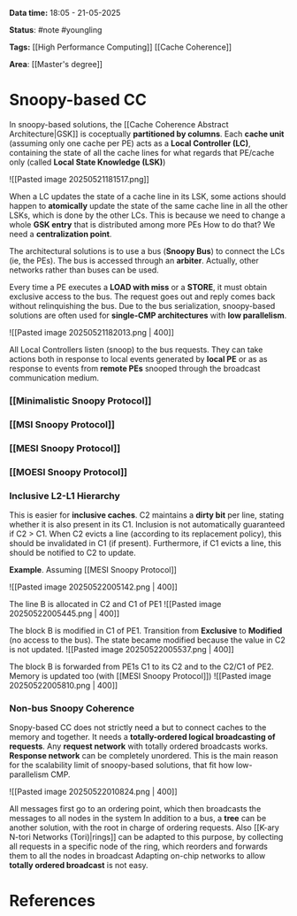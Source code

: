 **Data time:** 18:05 - 21-05-2025

**Status**: #note #youngling 

**Tags:** [[High Performance Computing]] [[Cache Coherence]]

**Area**: [[Master's degree]]
# Snoopy-based CC

In snoopy-based solutions, the [[Cache Coherence Abstract Architecture|GSK]] is coceptually **partitioned by columns**. Each **cache unit** (assuming only one cache per PE) acts as a **Local Controller (LC)**, containing the state of all the cache lines for what regards that PE/cache only (called **Local State Knowledge (LSK)**)

![[Pasted image 20250521181517.png]]

When a LC updates the state of a cache line in its LSK, some actions should happen to **atomically** update the state of the same cache line in all the other LSKs, which is done by the other LCs. This is because we need to change a whole **GSK entry** that is distributed among more PEs How to do that? We need a **centralization point**.

The architectural solutions is to use a bus (**Snoopy Bus**) to connect the LCs (ie, the PEs). The bus is accessed through an **arbiter**. Actually, other networks rather than buses can be used. 

Every time a PE executes a **LOAD with miss** or a **STORE**, it must obtain exclusive access to the bus. The request goes out and reply comes back without relinquishing the bus. Due to the bus serialization, snoopy-based solutions are often used for **single-CMP architectures** with **low parallelism**.

![[Pasted image 20250521182013.png | 400]]

All Local Controllers listen (snoop) to the bus requests. They can take actions both in response to local events generated by **local PE** or as as response to events from **remote PEs** snooped through the broadcast communication medium.

### [[Minimalistic Snoopy Protocol]]

### [[MSI Snoopy Protocol]]

### [[MESI Snoopy Protocol]]

### [[MOESI Snoopy Protocol]]


### Inclusive L2-L1 Hierarchy
This is easier for **inclusive caches**. C2 maintains a **dirty bit** per line, stating whether it is also present in its C1. Inclusion is not automatically guaranteed if C2 > C1. When C2 evicts a line (according to its replacement policy), this should be invalidated in C1 (if present). Furthermore, if C1 evicts a line, this should be notified to C2 to update.

**Example**. Assuming [[MESI Snoopy Protocol]]

![[Pasted image 20250522005142.png | 400]]

The line B is allocated in C2 and C1 of PE1
![[Pasted image 20250522005445.png | 400]]

The block B is modified in C1 of PE1. Transition from **Exclusive** to **Modified** (no access to the bus). The state became modified because the value in C2 is not updated. 
![[Pasted image 20250522005537.png | 400]]

The block B is forwarded from PE1s C1 to its C2 and to the C2/C1 of PE2. Memory is updated too (with [[MESI Snoopy Protocol]])
![[Pasted image 20250522005810.png | 400]]

### Non-bus Snoopy Coherence
Snopy-based CC does not strictly need a but to connect caches to the memory and together. It needs a **totally-ordered logical broadcasting of requests**. Any **request network** with totally ordered broadcasts works. **Response network** can be completely unordered. This is the main reason for the scalability limit of snoopy-based solutions, that fit how low-parallelism CMP.

![[Pasted image 20250522010824.png | 400]]

All messages first go to an ordering point, which then broadcasts the messages to all nodes in the system In addition to a bus, a **tree** can be another solution, with the root in charge of ordering requests. Also [[K-ary N-tori Networks (Tori)|rings]] can be adapted to this purpose, by collecting all requests in a specific node of the ring, which reorders and forwards them to all the nodes in broadcast Adapting on-chip networks to allow **totally ordered broadcast** is not easy.
# References